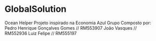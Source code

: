 # GlobalSolution
Ocean Helper
Projeto inspirado na Economia Azul
Grupo Composto por:
Pedro Henrique Gonçalves Gomes // RM553907
João Vasques // RM552936
Luiz Felipe // RM555197
